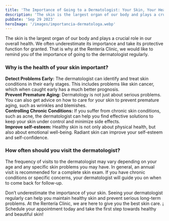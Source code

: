 ```yaml
---
title: 'The Importance of Going to a Dermatologist: Your Skin, Your Health | Clinica Renteria'
description: 'The skin is the largest organ of our body and plays a crucial role in our overall health.'
pubDate: 'Sep 29 2023'
heroImage: '/images/importancia-dermatologa.webp'
---
```


The skin is the largest organ of our body and plays a crucial role in our overall health. We often underestimate its importance and take its protective function for granted. That is why at the Rentería Clinic, we would like to remind you of the importance of going to the dermatologist regularly.

### Why is the health of your skin important?
**Detect Problems Early:** The dermatologist can identify and treat skin conditions in their early stages. This includes problems like skin cancer, which when caught early has a much better prognosis.<br>
**Prevent Premature Aging:** Dermatology is not just about serious problems. You can also get advice on how to care for your skin to prevent premature aging, such as wrinkles and blemishes.<br>
**Controlling Chronic Conditions:** If you suffer from chronic skin conditions, such as acne, the dermatologist can help you find effective solutions to keep your skin under control and minimize side effects.<br>
**Improve self-esteem:** Healthy skin is not only about physical health, but also about emotional well-being. Radiant skin can improve your self-esteem and self-confidence.

### How often should you visit the dermatologist?
The frequency of visits to the dermatologist may vary depending on your age and any specific skin problems you may have. In general, an annual visit is recommended for a complete skin exam. If you have chronic conditions or specific concerns, your dermatologist will guide you on when to come back for follow-up.

Don’t underestimate the importance of your skin. Seeing your dermatologist regularly can help you maintain healthy skin and prevent serious long-term problems. At the Rentería Clinic, we are here to give you the best skin care. ¡ Schedule your appointment today and take the first step towards healthy and beautiful skin!